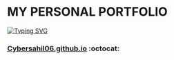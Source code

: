 # MY PERSONAL PORTFOLIO

[![Typing SVG](https://readme-typing-svg.herokuapp.com/?lines=Checkout+My+PortFolio+Website;It+is+made+using+HTML+CSS+Bootstrap+javascript; )](https://git.io/typing-svg)

###  [Cybersahil06.github.io](https://Cybersahil06.github.io/Personal-Portfolio/) :octocat:
